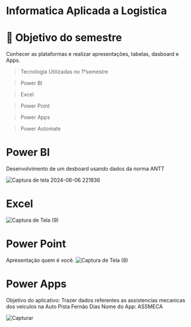 # Informatica Aplicada a Logistica 

# 🎯 Objetivo do semestre
Conhecer as plataformas e realizar apresentações, tabelas, dasboard e Apps. 


> Tecnologia Utilizadas no 1°semestre 

> Power BI

> Excel 

> Power Point

> Power Apps

> Power Automate


# Power BI

Desenvolvimento de um desboard usando dados da norma ANTT

![Captura de tela 2024-06-06 221836](https://github.com/tatipink/INFORMATICA/assets/163483638/a104f5b6-1869-4485-ab13-d0f0de793cab)

# Excel
![Captura de Tela (9)](https://github.com/Eloisamlwr/INF./assets/163483077/90b32097-40c0-4be4-820e-ddf412ebfe36)


# Power Point
Apresentação quem é você. 
![Captura de Tela (8)](https://github.com/Eloisamlwr/INF./assets/163483077/5cd337ec-44af-4f9c-8104-d361e477888b)


# Power Apps
Objetivo do aplicativo: Trazer dados referentes as assistencias mecanicas dos veiculos na Auto Pista Fernão Dias
Nome do App: ASSMECA

![Capturar](https://github.com/tatipink/ASSMECA/assets/163483638/3e2b62ef-744d-47d1-8290-dcb2916b4733)


